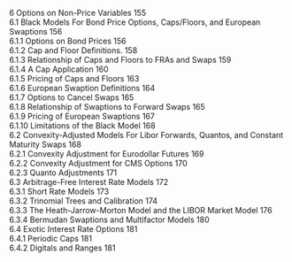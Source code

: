 
6 Options on Non-Price Variables 155  
6.1 Black Models For Bond Price Options, Caps/Floors, and European Swaptions 156   
6.1.1 Options on Bond Prices 156   
6.1.2 Cap and Floor Definitions. 158   
6.1.3 Relationship of Caps and Floors to FRAs and Swaps 159   
6.1.4 A Cap Application 160   
6.1.5 Pricing of Caps and Floors 163   
6.1.6 European Swaption Definitions 164   
6.1.7 Options to Cancel Swaps 165   
6.1.8 Relationship of Swaptions to Forward Swaps 165   
6.1.9 Pricing of European Swaptions 167   
6.1.10 Limitations of the Black Model 168   
6.2 Convexity-Adjusted Models For Libor Forwards, Quantos, and Constant Maturity Swaps 168   
6.2.1 Convexity Adjustment for Eurodollar Futures 169   
6.2.2 Convexity Adjustment for CMS Options 170   
6.2.3 Quanto Adjustments 171   
6.3 Arbitrage-Free Interest Rate Models 172   
6.3.1 Short Rate Models 173   
6.3.2 Trinomial Trees and Calibration 174   
6.3.3 The Heath-Jarrow-Morton Model and the LIBOR Market Model 176   
6.3.4 Bermudan Swaptions and Multifactor Models 180   
6.4 Exotic Interest Rate Options 181   
6.4.1 Periodic Caps 181   
6.4.2 Digitals and Ranges 181  
